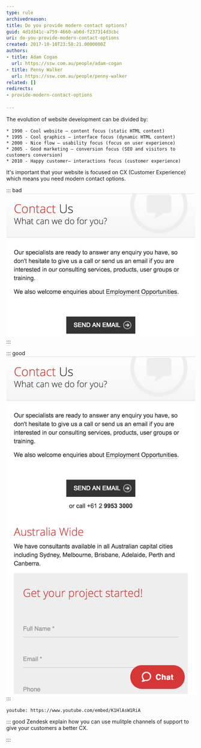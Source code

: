 ```yaml
---
type: rule
archivedreason: 
title: Do you provide modern contact options?
guid: 4d1d341c-a759-4660-ab6d-f237314d3cbc
uri: do-you-provide-modern-contact-options
created: 2017-10-10T23:58:21.0000000Z
authors:
- title: Adam Cogan
  url: https://ssw.com.au/people/adam-cogan
- title: Penny Walker
  url: https://ssw.com.au/people/penny-walker
related: []
redirects:
- provide-modern-contact-options

---
```


The evolution of website development can be divided by: 

    * 1990 - Cool website – content focus (static HTML content)
    * 1995 - Cool graphics – interface focus (dynamic HTML content)
    * 2000 - Nice flow – usability focus (focus on user experience)
    * 2005 - Good marketing – conversion focus (SEO and visitors to customers conversion)
    * 2010 - Happy customer– interactions focus (customer experience)


<!--endintro-->

It's important that your website is focused on CX (Customer Experience) which means you need modern contact options.

::: bad  
![Figure: Bad example: the only way to contact the company is via email](moderncontact-bad.png)  
:::
 
::: good  
![Figure: Good example - Chat is available along with other ways of contact, such as voip, IM, KB etc](moderncontact-good.png)  
:::
 

`youtube: https://www.youtube.com/embed/K1HlAsW1RiA`
 
 

::: good
Zendesk explain how you can use mulitple channels of support to give your customers a better CX. 

:::
